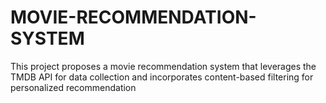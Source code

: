 # MOVIE-RECOMMENDATION-SYSTEM
This project proposes a movie recommendation system that leverages the TMDB API for data collection and incorporates content-based filtering for personalized recommendation
